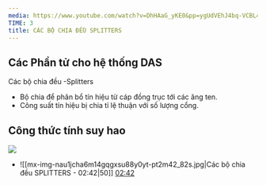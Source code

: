 ```yaml
---
media: https://www.youtube.com/watch?v=DhHAaG_yKE0&pp=ygUdVEhJ4bq-VCBL4bq-IEjhu4YgVEjhu5BORyBEQVM%3D
TIME: 3
title: CÁC BỘ CHIA ĐỀU SPLITTERS
---
```

## Các Phần tử cho hệ thống DAS

Các bộ chia đều -Splitters

- Bộ chia để phân bổ tín hiệu từ cáp đồng trục tới các ăng ten.
- Công suất tín hiệu bị chia tỉ lệ thuận với số lượng cổng.
## Công thức tính suy hao
![](https://res.cloudinary.com/dcqf82eor/image/upload/f_auto/v1759977968/civil%203D/cxjgqttbrgp035u2bwhq.png)

- ![[mx-img-nau1jcha6m14gqgxsu88y0yt-pt2m42_82s.jpg|Các bộ chia đều SPLITTERS - 02:42|50]] [02:42](https://www.youtube.com/watch?v=DhHAaG_yKE0#t=02:42.82) 



